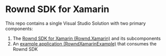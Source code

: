 ﻿# Rownd SDK for Xamarin

This repo contains a single Visual Studio Solution with two primary components:
1) The [Rownd SDK for Xamarin (Rownd.Xamarin)](/Rownd) and its subcomponents
2) An [example application (RowndXamarinExample)](/RowndXamarinExample) that consumes the Rownd SDK
